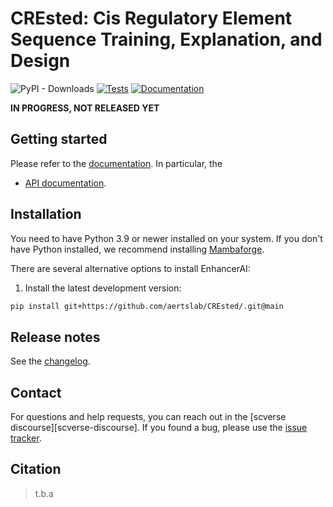 CREsted: Cis Regulatory Element Sequence Training, Explanation, and Design
==========================================================================

![PyPI - Downloads](https://img.shields.io/pypi/dm/crested)
[![Tests][badge-tests]][link-tests]
[![Documentation][badge-docs]][link-docs]

[badge-tests]: https://img.shields.io/github/actions/workflow/status/aertslab/EnhancerAI/test.yaml?branch=main
[link-tests]: https://github.com/aertslab/CREsted/actions/workflows/test.yml
[badge-docs]: https://img.shields.io/readthedocs/CREsted

**IN PROGRESS, NOT RELEASED YET**

## Getting started

Please refer to the [documentation][link-docs]. In particular, the

-   [API documentation][link-api].

## Installation

You need to have Python 3.9 or newer installed on your system. If you don't have
Python installed, we recommend installing [Mambaforge](https://github.com/conda-forge/miniforge#mambaforge).

There are several alternative options to install EnhancerAI:

<!--
1) Install the latest release of `EnhancerAI` from `PyPI <https://pypi.org/project/EnhancerAI/>`_:

```bash
pip install EnhancerAI
```
-->

1. Install the latest development version:

```bash
pip install git+https://github.com/aertslab/CREsted/.git@main
```

## Release notes

See the [changelog][changelog].

## Contact

For questions and help requests, you can reach out in the [scverse discourse][scverse-discourse].
If you found a bug, please use the [issue tracker][issue-tracker].

## Citation

> t.b.a

[issue-tracker]: https://github.com/aertslab/CREsted/issues
[changelog]: https://CREsted.readthedocs.io/latest/changelog.html
[link-docs]: https://CREsted.readthedocs.io
[link-api]: https://CREsted.readthedocs.io/latest/api.html